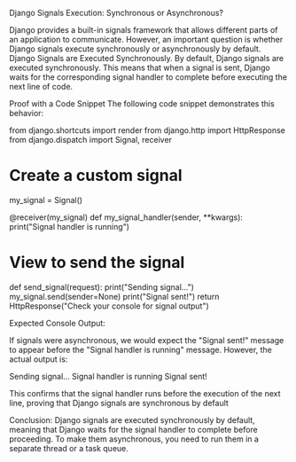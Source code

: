 Django Signals Execution: Synchronous or Asynchronous?

Django provides a built-in signals framework that allows different parts of an application to communicate. However, an important question is whether Django signals execute synchronously or asynchronously by default. Django Signals are Executed Synchronously.
By default, Django signals are executed synchronously. This means that when a signal is sent, Django waits for the corresponding signal handler to complete before executing the next line of code.

Proof with a Code Snippet
The following code snippet demonstrates this behavior:

from django.shortcuts import render
from django.http import HttpResponse
from django.dispatch import Signal, receiver

# Create a custom signal
my_signal = Signal()

@receiver(my_signal)
def my_signal_handler(sender, **kwargs):
    print("Signal handler is running")

# View to send the signal
def send_signal(request):
    print("Sending signal...")
    my_signal.send(sender=None)
    print("Signal sent!")
    return HttpResponse("Check your console for signal output")

Expected Console Output:

If signals were asynchronous, we would expect the "Signal sent!" message to appear before the "Signal handler is running" message. However, the actual output is:

Sending signal...
Signal handler is running
Signal sent!

This confirms that the signal handler runs before the execution of the next line, proving that Django signals are synchronous by default

Conclusion:
Django signals are executed synchronously by default, meaning that Django waits for the signal handler to complete before proceeding. 
To make them asynchronous, you need to run them in a separate thread or a task queue.

